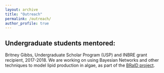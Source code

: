 ```yaml
---
layout: archive
title: "Outreach"
permalink: /outreach/
author_profile: true
---
```

## Undergraduate students mentored:
Britney Gibbs, Undergraduate Scholar Program (USP) and INBRE grant recipient, 2017-2018. We are working on using Bayesian Networks and
other techniques to model lipid production in algae, as part of the [BRaID project](https://www.nsf.gov/awardsearch/showAward?AWD_ID=1661527&HistoricalAwards=false).

